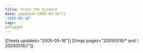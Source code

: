 ```yaml
---
title: Trust the Science
date: updated="2005-05-16"]]
"2005-05-16"
tags:
untagged
---
```

[[!meta updated="2005-05-16"]]
[[!map pages="20050516/* and ! 20050516/*/*"]]
